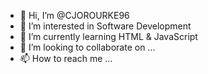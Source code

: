 - 👋 Hi, I’m @CJOROURKE96
- 👀 I’m interested in Software Development
- 🌱 I’m currently learning HTML & JavaScript
- 💞️ I’m looking to collaborate on ...
- 📫 How to reach me ...

<!---
CJOROURKE96/CJOROURKE96 is a ✨ special ✨ repository because its `README.md` (this file) appears on your GitHub profile.
You can click the Preview link to take a look at your changes.
--->
